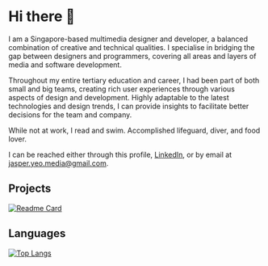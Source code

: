 # Hi there 👋

I am a Singapore-based multimedia designer and developer, a balanced combination of creative and technical qualities. I specialise in bridging the gap between designers and programmers, covering all areas and layers of media and software development.

Throughout my entire tertiary education and career, I had been part of both small and big teams, creating rich user experiences through various aspects of design and development. Highly adaptable to the latest technologies and design trends, I can provide insights to facilitate better decisions for the team and company.

While not at work, I read and swim. Accomplished lifeguard, diver, and food lover.

I can be reached either through this profile, [LinkedIn](https://www.linkedin.com/in/yeoenghaijasper/), or by email at jasper.yeo.media@gmail.com.

## Projects

[![Readme Card](https://github-readme-stats.vercel.app/api/pin/?username=jasperyeo&repo=sorting-visualizer)](https://github.com/jasperyeo/sorting-visualizer)

## Languages

[![Top Langs](https://github-readme-stats.vercel.app/api/top-langs/?username=jasperyeo&langs_count=10&layout=compact)](https://github.com/jasperyeo)
